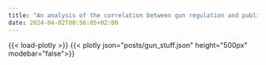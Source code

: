 ```yaml
---
title: "An analysis of the correlation between gun regulation and public safety in the United States of America"
date: 2024-04-02T00:56:05+02:00
---
```

{{< load-plotly >}}
{{< plotly json="posts/gun_stuff.json" height="500px" modebar="false">}}
